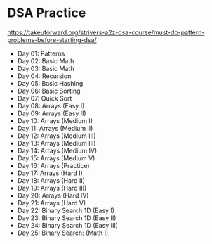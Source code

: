 # DSA Practice

https://takeuforward.org/strivers-a2z-dsa-course/must-do-pattern-problems-before-starting-dsa/

- Day 01: Patterns
- Day 02: Basic Math
- Day 03: Basic Math
- Day 04: Recursion
- Day 05: Basic Hashing
- Day 06: Basic Sorting
- Day 07: Quick Sort
- Day 08: Arrays (Easy I)
- Day 09: Arrays (Easy II)
- Day 10: Arrays (Medium I)
- Day 11: Arrays (Medium II)
- Day 12: Arrays (Medium III)
- Day 13: Arrays (Medium III)
- Day 14: Arrays (Medium IV)
- Day 15: Arrays (Medium V)
- Day 16: Arrays (Practice)
- Day 17: Arrays (Hard I)
- Day 18: Arrays (Hard II)
- Day 19: Arrays (Hard III)
- Day 20: Arrays (Hard IV)
- Day 21: Arrays (Hard V)
- Day 22: Binary Search 1D (Easy I)
- Day 23: Binary Search 1D (Easy II)
- Day 24: Binary Search 1D (Easy III)
- Day 25: Binary Search: (Math I)

